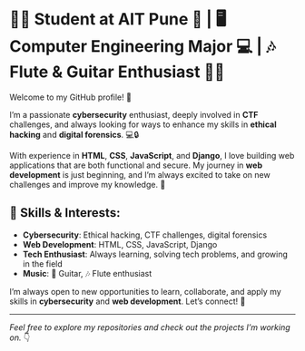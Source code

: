 # 👨‍🎓 **Student at AIT Pune** 🏫 | 🖥️ **Computer Engineering Major** 💻 | 🎶 **Flute & Guitar Enthusiast** 🎸🎵

Welcome to my GitHub profile! 🎉

I’m a passionate **cybersecurity** enthusiast, deeply involved in **CTF** challenges, and always looking for ways to enhance my skills in **ethical hacking** and **digital forensics**. 💻🔒

With experience in **HTML**, **CSS**, **JavaScript**, and **Django**, I love building web applications that are both functional and secure. My journey in **web development** is just beginning, and I’m always excited to take on new challenges and improve my knowledge. 🚀

## 🚀 Skills & Interests:
- **Cybersecurity**: Ethical hacking, CTF challenges, digital forensics
- **Web Development**: HTML, CSS, JavaScript, Django
- **Tech Enthusiast**: Always learning, solving tech problems, and growing in the field
- **Music**: 🎸 Guitar, 🎶 Flute enthusiast

I’m always open to new opportunities to learn, collaborate, and apply my skills in **cybersecurity** and **web development**. Let’s connect! 🔗

---

*Feel free to explore my repositories and check out the projects I’m working on.* 👇

